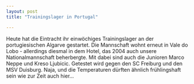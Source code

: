 ```yaml
---
layout: post
title: "Trainingslager in Portugal"

---
```


Heute hat die Eintracht ihr einwöchiges Trainingslager an der portugiesischen Algarve gestartet. Die Mannschaft wohnt erneut in Vale do Lobo - allerdings diesmal in dem Hotel, das 2004 auch unsere Nationalmannschaft beherbergte. Mit dabei sind auch die Junioren Marco Neppe und Kreso Ljubicic. Getestet wird gegen den SC Freiburg und den MSV Duisburg. Naja, und die Temperaturen dürften ähnlich frühlingshaft sein wie zur Zeit auch hier...


